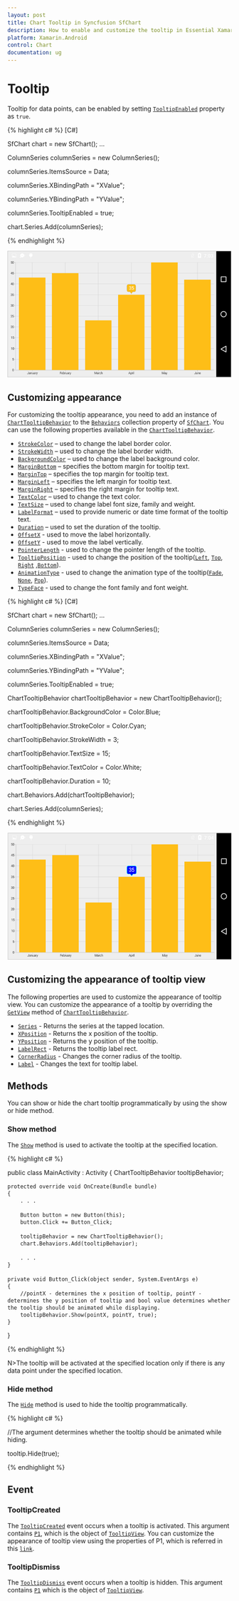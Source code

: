 ```yaml
---
layout: post
title: Chart Tooltip in Syncfusion SfChart
description: How to enable and customize the tooltip in Essential Xamarin.Android Chart
platform: Xamarin.Android
control: Chart
documentation: ug
---
```


# Tooltip

Tooltip for data points, can be enabled by setting [`TooltipEnabled`](http://help.syncfusion.com/cr/cref_files/xamarin-android/Syncfusion.SfChart.Android~Com.Syncfusion.Charts.ChartSeries~TooltipEnabled.html) property as `true`.

{% highlight c# %} 
[C#]

SfChart chart = new SfChart();
...

ColumnSeries columnSeries = new ColumnSeries();

columnSeries.ItemsSource = Data;

columnSeries.XBindingPath = "XValue";

columnSeries.YBindingPath = "YValue";

columnSeries.TooltipEnabled = true;

chart.Series.Add(columnSeries);

{% endhighlight %}

![Tooltip support in Xamarin.Android Chart](tooltip_images/tooltip_img1.png)

## Customizing appearance

For customizing the tooltip appearance, you need to add an instance of [`ChartTooltipBehavior`](http://help.syncfusion.com/cr/cref_files/xamarin-android/Syncfusion.SfChart.Android~Com.Syncfusion.Charts.ChartTooltipBehavior.html) to the [`Behaviors`](https://help.syncfusion.com/cr/cref_files/xamarin-android/Syncfusion.SfChart.Android~Com.Syncfusion.Charts.ChartBehavior.html) collection property of [`SfChart`](http://help.syncfusion.com/cr/cref_files/xamarin-android/Syncfusion.SfChart.Android~Com.Syncfusion.Charts.SfChart.html). You can use the following properties available in the [`ChartTooltipBehavior`](https://help.syncfusion.com/cr/cref_files/xamarin-android/Syncfusion.SfChart.Android~Com.Syncfusion.Charts.ChartTooltipBehavior.html).

* [`StrokeColor`](http://help.syncfusion.com/cr/cref_files/xamarin-android/Syncfusion.SfChart.Android~Com.Syncfusion.Charts.ChartTooltipBehavior~StrokeColor.html) – used to change the label border color.
* [`StrokeWidth`](http://help.syncfusion.com/cr/cref_files/xamarin-android/Syncfusion.SfChart.Android~Com.Syncfusion.Charts.ChartTooltipBehavior~StrokeWidth.html) – used to change the label border width.
* [`BackgroundColor`](http://help.syncfusion.com/cr/cref_files/xamarin-android/Syncfusion.SfChart.Android~Com.Syncfusion.Charts.ChartTooltipBehavior~BackgroundColor.html) – used to change the label background color.
* [`MarginBottom`](http://help.syncfusion.com/cr/cref_files/xamarin-android/Syncfusion.SfChart.Android~Com.Syncfusion.Charts.ChartTooltipBehavior~MarginBottom.html) – specifies the bottom margin for tooltip text.
* [`MarginTop`](http://help.syncfusion.com/cr/cref_files/xamarin-android/Syncfusion.SfChart.Android~Com.Syncfusion.Charts.ChartTooltipBehavior~MarginTop.html) – specifies the top margin for tooltip text.
* [`MarginLeft`](http://help.syncfusion.com/cr/cref_files/xamarin-android/Syncfusion.SfChart.Android~Com.Syncfusion.Charts.ChartTooltipBehavior~MarginLeft.html) – specifies the left margin for tooltip text.
* [`MarginRight`](http://help.syncfusion.com/cr/cref_files/xamarin-android/Syncfusion.SfChart.Android~Com.Syncfusion.Charts.ChartTooltipBehavior~MarginRight.html) – specifies the right margin for tooltip text.
* [`TextColor`](http://help.syncfusion.com/cr/cref_files/xamarin-android/Syncfusion.SfChart.Android~Com.Syncfusion.Charts.ChartTooltipBehavior~TextColor.html) – used to change the text color.
* [`TextSize`](http://help.syncfusion.com/cr/cref_files/xamarin-android/Syncfusion.SfChart.Android~Com.Syncfusion.Charts.ChartTooltipBehavior~TextSize.html) – used to change label font size, family and weight.
* [`LabelFormat`](http://help.syncfusion.com/cr/cref_files/xamarin-android/Syncfusion.SfChart.Android~Com.Syncfusion.Charts.ChartTooltipBehavior~LabelFormat.html) – used to provide numeric or date time format of the tooltip text.
* [`Duration`](http://help.syncfusion.com/cr/cref_files/xamarin-android/Syncfusion.SfChart.Android~Com.Syncfusion.Charts.ChartTooltipBehavior~Duration.html) – used to set the duration of the tooltip.
* [`OffsetX`](http://help.syncfusion.com/cr/cref_files/xamarin-android/Syncfusion.SfChart.Android~Com.Syncfusion.Charts.ChartTooltipBehavior~OffsetX.html) - used to move the label horizontally.
* [`OffsetY`](http://help.syncfusion.com/cr/cref_files/xamarin-android/Syncfusion.SfChart.Android~Com.Syncfusion.Charts.ChartTooltipBehavior~OffsetY.html) - used to move the label vertically.
* [`PointerLength`](https://help.syncfusion.com/cr/cref_files/xamarin-android/Syncfusion.SfChart.Android~Com.Syncfusion.Charts.ChartTooltipBehavior~PointerLength.html) - used to change the pointer length of the tooltip.
* [`TooltipPosition`](https://help.syncfusion.com/cr/cref_files/xamarin-android/Syncfusion.SfChart.Android~Com.Syncfusion.Charts.ChartTooltipBehavior~TooltipPosition.html) - used to change the position of the tooltip([`Left`](https://help.syncfusion.com/cr/cref_files/xamarin-android/Syncfusion.SfChart.Android~Com.Syncfusion.Charts.ChartElementPosition.html), [`Top`](https://help.syncfusion.com/cr/cref_files/xamarin-android/Syncfusion.SfChart.Android~Com.Syncfusion.Charts.ChartElementPosition.html), [`Right`](https://help.syncfusion.com/cr/cref_files/xamarin-android/Syncfusion.SfChart.Android~Com.Syncfusion.Charts.ChartElementPosition.html) ,[`Bottom`](https://help.syncfusion.com/cr/cref_files/xamarin-android/Syncfusion.SfChart.Android~Com.Syncfusion.Charts.ChartElementPosition.html)). 
* [`AnimationType`](https://help.syncfusion.com/cr/cref_files/xamarin-android/Syncfusion.SfChart.Android~Com.Syncfusion.Charts.ChartTooltipBehavior~AnimationType.html) - used to change the animation type of the tooltip([`Fade`](https://help.syncfusion.com/cr/cref_files/xamarin-android/Syncfusion.SfChart.Android~Com.Syncfusion.Charts.TooltipAnimation.html), [`None`](https://help.syncfusion.com/cr/cref_files/xamarin-android/Syncfusion.SfChart.Android~Com.Syncfusion.Charts.TooltipAnimation.html), [`Pop`](https://help.syncfusion.com/cr/cref_files/xamarin-android/Syncfusion.SfChart.Android~Com.Syncfusion.Charts.TooltipAnimation.html)).
* [`TypeFace`](https://help.syncfusion.com/cr/cref_files/xamarin-android/Syncfusion.SfChart.Android~Com.Syncfusion.Charts.ChartTooltipBehavior~Typeface.html) - used to change the font family and font weight.

{% highlight c# %} 
[C#]

SfChart chart = new SfChart();
...

ColumnSeries columnSeries = new ColumnSeries();

columnSeries.ItemsSource = Data;

columnSeries.XBindingPath = "XValue";

columnSeries.YBindingPath = "YValue";

columnSeries.TooltipEnabled = true;

ChartTooltipBehavior chartTooltipBehavior = new ChartTooltipBehavior();

chartTooltipBehavior.BackgroundColor = Color.Blue;

chartTooltipBehavior.StrokeColor = Color.Cyan;

chartTooltipBehavior.StrokeWidth = 3;

chartTooltipBehavior.TextSize = 15;

chartTooltipBehavior.TextColor = Color.White;

chartTooltipBehavior.Duration = 10;

chart.Behaviors.Add(chartTooltipBehavior);

chart.Series.Add(columnSeries);

{% endhighlight %}

![Customizing the appearance of tooltip in Xamarin.Android Chart](tooltip_images/tooltip_img2.png)

## Customizing the appearance of tooltip view 

The following properties are used to customize the appearance of tooltip view. You can customize the appearance of a tooltip by overriding the [`GetView`](https://help.syncfusion.com/cr/cref_files/xamarin-android/Syncfusion.SfChart.Android~Com.Syncfusion.Charts.ChartTooltipBehavior~GetView.html) method of [`ChartTooltipBehavior`](https://help.syncfusion.com/cr/cref_files/xamarin-android/Syncfusion.SfChart.Android~Com.Syncfusion.Charts.ChartTooltipBehavior.html). 

* [`Series`](https://help.syncfusion.com/cr/cref_files/xamarin-android/Syncfusion.SfChart.Android~Com.Syncfusion.Charts.TooltipView~Series.html) - Returns the series at the tapped location.
* [`XPosition`](https://help.syncfusion.com/cr/cref_files/xamarin-android/Syncfusion.SfChart.Android~Com.Syncfusion.Charts.TooltipView~XPosition.html) - Returns the x position of the tooltip.
* [`YPosition`](https://help.syncfusion.com/cr/cref_files/xamarin-android/Syncfusion.SfChart.Android~Com.Syncfusion.Charts.TooltipView~YPosition.html) - Returns the y position of the tooltip.
* [`LabelRect`](https://help.syncfusion.com/cr/cref_files/xamarin-android/Syncfusion.SfChart.Android~Com.Syncfusion.Charts.TooltipView~LabelRect.html) - Returns the tooltip label rect.
* [`CornerRadius`](https://help.syncfusion.com/cr/cref_files/xamarin-android/Syncfusion.SfChart.Android~Com.Syncfusion.Charts.TooltipView~CornerRadius.html) - Changes the corner radius of the tooltip. 
* [`Label`](https://help.syncfusion.com/cr/cref_files/xamarin-android/Syncfusion.SfChart.Android~Com.Syncfusion.Charts.TooltipView~Label.html) - Changes the text for tooltip label.

## Methods

You can show or hide the chart tooltip programmatically by using the show or hide method. 

### Show method

The  [`Show`](https://help.syncfusion.com/cr/cref_files/xamarin-android/Syncfusion.SfChart.Android~Com.Syncfusion.Charts.ChartTooltipBehavior~Show.html) method is used to activate the tooltip at the specified location.

{% highlight c# %}

public class MainActivity : Activity
{
    ChartTooltipBehavior tooltipBehavior;
		
    protected override void OnCreate(Bundle bundle)
    {
        . . .          

        Button button = new Button(this);
        button.Click += Button_Click;

        tooltipBehavior = new ChartTooltipBehavior();
        chart.Behaviors.Add(tooltipBehavior);

        . . .
    }

    private void Button_Click(object sender, System.EventArgs e)
    {
	    //pointX - determines the x position of tooltip, pointY - determines the y position of tooltip and bool value determines whether the tooltip should be animated while displaying.
        tooltipBehavior.Show(pointX, pointY, true);
    }
}
	
{% endhighlight %}


N>The tooltip will be activated at the specified location only if there is any data point under the specified location.

### Hide method

The  [`Hide`](https://help.syncfusion.com/cr/cref_files/xamarin-android/Syncfusion.SfChart.Android~Com.Syncfusion.Charts.ChartTooltipBehavior~Hide.html)  method is used to hide the tooltip programmatically.

{% highlight c# %}

//The argument determines whether the tooltip should be animated while hiding.

tooltip.Hide(true);

{% endhighlight %}

## Event

### TooltipCreated

The [`TooltipCreated`](https://help.syncfusion.com/cr/cref_files/xamarin-android/Syncfusion.SfChart.Android~Com.Syncfusion.Charts.SfChart~TooltipCreated_EV.html) event occurs when a tooltip is activated. This argument contains [`P1`](https://help.syncfusion.com/cr/cref_files/xamarin-android/Syncfusion.SfChart.Android~Com.Syncfusion.Charts.SfChart+TooltipCreatedEventArgs~P1.html), which is the object of [`TooltipView`](https://help.syncfusion.com/cr/cref_files/xamarin-android/Syncfusion.SfChart.Android~Com.Syncfusion.Charts.TooltipView.html). You can customize the appearance of tooltip view using the properties of P1, which is referred in this [`link`](https://help.syncfusion.com/xamarin-android/sfchart/tooltip#customizing-the-appearance-of-tooltip-view). 
 
### TooltipDismiss

The [`TooltipDismiss`](https://help.syncfusion.com/cr/cref_files/xamarin-android/Syncfusion.SfChart.Android~Com.Syncfusion.Charts.SfChart~TooltipDismiss_EV.html) event occurs when  a tooltip is hidden. This argument contains [`P1`](https://help.syncfusion.com/cr/cref_files/xamarin-android/Syncfusion.SfChart.Android~Com.Syncfusion.Charts.SfChart+TooltipDismissEventArgs~P1.html) which is the object of [`TooltipView`](https://help.syncfusion.com/cr/cref_files/xamarin-android/Syncfusion.SfChart.Android~Com.Syncfusion.Charts.TooltipView.html).
